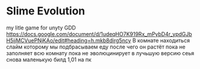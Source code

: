 # Slime Evolution
my litle game for unyty
GDD https://docs.google.com/document/d/1udeqHO7K919Rx_mPybD4r_ypdGJbH5ijMCVuePNjKAo/edit#heading=h.mkb8dirg5ncy
В комнате находиться слайм которому мы подбрасываем еду после чего он растёт пока не заполняет всю комнату пока не эволюцинирует в лучьшую версию сеья снова маленькую
билд 1,01 на пк 
